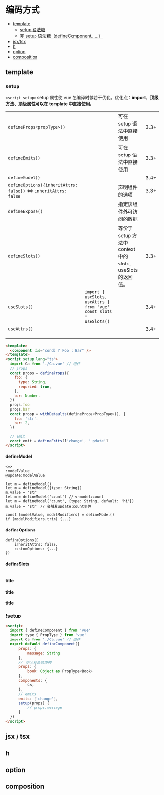 # 编码方式

- [template]()
  - [setup 语法糖]()
  - [非 setup 语法糖（defineComponent……）]()
- [jsx/tsx]()
- [h]()
- [option]()
- [composition]()

## template

### setup

`<script setup>`
setup 属性使 vue 在编译时做若干优化。优化点：**import、顶级方法、顶级属性可以在 template 中直接使用。**

|                                                                  |                                                                     |                                                             |      |
| ---------------------------------------------------------------- | ------------------------------------------------------------------- | ----------------------------------------------------------- | ---- |
| `defineProps<propType>()`                                        |                                                                     | 可在 setup 语法中直接使用                                   | 3.3+ |
| `defineEmits()`                                                  |                                                                     | 可在 setup 语法中直接使用                                   | 3.3+ |
| `defineModel()`                                                  |                                                                     |                                                             | 3.4+ |
| `defineOptions({inheritAttrs: false})` <=> `inheritAttrs: false` |                                                                     | 声明组件的选项                                              | 3.3+ |
| `defineExpose()`                                                 |                                                                     | 指定该组件外可访问的数据                                    |      |
| `defineSlots()`                                                  |                                                                     | 等价于 setup 方法中 context 中的 slots、useSlots 的返回值。 | 3.3+ |
| `useSlots()`                                                     | `import { useSlots, useAttrs } from 'vue' const slots = useSlots()` |                                                             | 3.4+ |
| `useAttrs()`                                                     |                                                                     |                                                             | 3.4+ |
|                                                                  |                                                                     |                                                             |      |
|                                                                  |                                                                     |                                                             |      |
|                                                                  |                                                                     |                                                             |      |

```html
<template>
  <component :is="condi ? Foo : Bar" />
</template>
<script setup lang="ts">
  import Ca from './Ca.vue' // 组件
  // props
  const props = defineProps({
    foo: {
      type: String,
      requried: true,
    },
    bar: Number,
  })
  props.foo
  props.bar
  const prosp = withDefaults(defineProps<PropType>(), {
    foo: 'str',
    bar: 2,
  })

  // emit
  const emit = defineEmits(['change', 'update'])
</script>
```

#### defineModel

```
<=>
:modelValue
@update:modelValue

let m = defineModel()
let m = defineModel({type: String})
m.value = 'str'
let m = defineModel('count') // v-model:count
let m = defineModel('count', {type: String, default: 'hi'})
m.value = 'str' // 会触发update:count事件

const [modelValue, modelModifiers] = defineModel()
if (modelModifiers.trim) {...}
```

#### defineOptions

```
defineOptions({
    inheritAttrs: false,
    customOptions: {...}
})
```

#### defineSlots

```

```

#### title

#### title

#### title

### !setup

```html
<script>
  import { defineComponent } from 'vue'
  import type { PropType } from 'vue'
  import Ca from './Ca.vue' // 组件
  export default defineComponent({
      props: {
          message: String
      },
      // 与ts结合使用的
      props: {
          book: Object as PropType<Book>
      },
      components: {
          Ca,
      },
      // emits
      emits: ['change'],
      setup(props) {
          // props.message
      }
  })
</script>
```

## jsx / tsx

## h

## option

## composition
